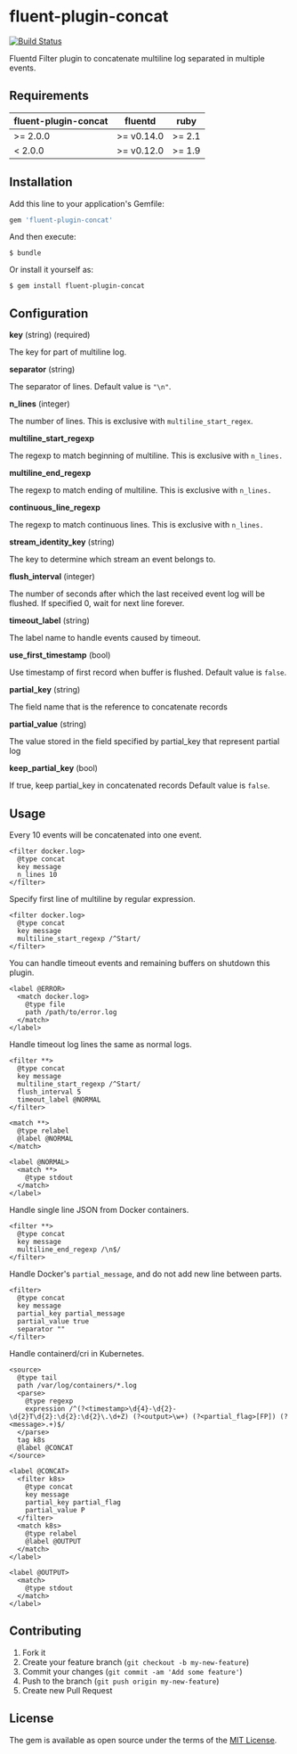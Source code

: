 # fluent-plugin-concat

[![Build Status](https://travis-ci.org/fluent-plugins-nursery/fluent-plugin-concat.svg?branch=master)](https://travis-ci.org/fluent-plugins-nursery/fluent-plugin-concat)

Fluentd Filter plugin to concatenate multiline log separated in multiple events.

## Requirements

| fluent-plugin-concat | fluentd    | ruby   |
|----------------------|------------|--------|
| >= 2.0.0             | >= v0.14.0 | >= 2.1 |
| < 2.0.0              | >= v0.12.0 | >= 1.9 |

## Installation

Add this line to your application's Gemfile:

```ruby
gem 'fluent-plugin-concat'
```

And then execute:

    $ bundle

Or install it yourself as:

    $ gem install fluent-plugin-concat

## Configuration

**key** (string) (required)

The key for part of multiline log.

**separator** (string)

The separator of lines.
Default value is `"\n"`.

**n\_lines** (integer)

The number of lines.
This is exclusive with `multiline_start_regex`.

**multiline\_start\_regexp**

The regexp to match beginning of multiline.
This is exclusive with `n_lines.`

**multiline\_end\_regexp**

The regexp to match ending of multiline.
This is exclusive with `n_lines.`

**continuous\_line\_regexp**

The regexp to match continuous lines.
This is exclusive with `n_lines.`

**stream\_identity\_key** (string)

The key to determine which stream an event belongs to.

**flush\_interval** (integer)

The number of seconds after which the last received event log will be flushed.
If specified 0, wait for next line forever.

**timeout\_label** (string)

The label name to handle events caused by timeout.

**use\_first\_timestamp** (bool)

Use timestamp of first record when buffer is flushed.
Default value is `false`.

**partial\_key** (string)

The field name that is the reference to concatenate records

**partial\_value** (string)

The value stored in the field specified by partial_key that represent partial log

**keep\_partial\_key** (bool)

If true, keep partial_key in concatenated records
Default value is `false`.


## Usage

Every 10 events will be concatenated into one event.

```aconf
<filter docker.log>
  @type concat
  key message
  n_lines 10
</filter>
```

Specify first line of multiline by regular expression.

```aconf
<filter docker.log>
  @type concat
  key message
  multiline_start_regexp /^Start/
</filter>
```

You can handle timeout events and remaining buffers on shutdown this plugin.

```aconf
<label @ERROR>
  <match docker.log>
    @type file
    path /path/to/error.log
  </match>
</label>
```

Handle timeout log lines the same as normal logs.

```aconf
<filter **>
  @type concat
  key message
  multiline_start_regexp /^Start/
  flush_interval 5
  timeout_label @NORMAL
</filter>

<match **>
  @type relabel
  @label @NORMAL
</match>

<label @NORMAL>
  <match **>
    @type stdout
  </match>
</label>
```

Handle single line JSON from Docker containers.

```aconf
<filter **>
  @type concat
  key message
  multiline_end_regexp /\n$/
</filter>
```

Handle Docker's `partial_message`, and do not add new line between parts.

```aconf
<filter>
  @type concat
  key message
  partial_key partial_message
  partial_value true
  separator ""
</filter>
```

Handle containerd/cri in Kubernetes.

```aconf
<source>
  @type tail
  path /var/log/containers/*.log
  <parse>
    @type regexp
    expression /^(?<timestamp>\d{4}-\d{2}-\d{2}T\d{2}:\d{2}:\d{2}\.\d+Z) (?<output>\w+) (?<partial_flag>[FP]) (?<message>.+)$/
  </parse>
  tag k8s
  @label @CONCAT
</source>

<label @CONCAT>
  <filter k8s>
    @type concat
    key message
    partial_key partial_flag
    partial_value P
  </filter>
  <match k8s>
    @type relabel
    @label @OUTPUT
  </match>
</label>

<label @OUTPUT>
  <match>
    @type stdout
  </match>
</label>
```

## Contributing

1. Fork it
2. Create your feature branch (`git checkout -b my-new-feature`)
3. Commit your changes (`git commit -am 'Add some feature'`)
4. Push to the branch (`git push origin my-new-feature`)
5. Create new Pull Request

## License

The gem is available as open source under the terms of the [MIT License](http://opensource.org/licenses/MIT).

